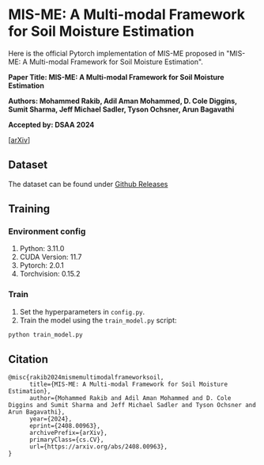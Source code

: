 # MIS-ME: A Multi-modal Framework for Soil Moisture Estimation
Here is the official Pytorch implementation of MIS-ME proposed in "MIS-ME: A Multi-modal Framework for Soil Moisture Estimation".

**Paper Title: MIS-ME: A Multi-modal Framework for Soil Moisture Estimation**

**Authors: Mohammed Rakib, Adil Aman Mohammed, D. Cole Diggins, Sumit Sharma, Jeff Michael Sadler, Tyson Ochsner, Arun Bagavathi**

**Accepted by: DSAA 2024**

[[arXiv](https://arxiv.org/abs/2408.00963v2)]
<!-- [[arXiv](https://arxiv.org/abs/2408.00963v2)] [[DSAA Proceedings](url here)] -->

## Dataset
<!-- The dataset can be downloaded from [here](url here). -->
The dataset can be found under [Github Releases](https://github.com/OSU-Complex-Systems/MIS-ME/releases/tag/v1)


## Training

### Environment config
1. Python: 3.11.0
2. CUDA Version: 11.7
3. Pytorch: 2.0.1
4. Torchvision: 0.15.2
### Train
1. Set the hyperparameters in ``config.py``.
2. Train the model using the ``train_model.py`` script:
```python 
python train_model.py
```

## Citation
```
@misc{rakib2024mismemultimodalframeworksoil,
      title={MIS-ME: A Multi-modal Framework for Soil Moisture Estimation}, 
      author={Mohammed Rakib and Adil Aman Mohammed and D. Cole Diggins and Sumit Sharma and Jeff Michael Sadler and Tyson Ochsner and Arun Bagavathi},
      year={2024},
      eprint={2408.00963},
      archivePrefix={arXiv},
      primaryClass={cs.CV},
      url={https://arxiv.org/abs/2408.00963}, 
}
```
